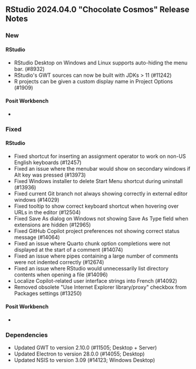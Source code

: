## RStudio 2024.04.0 "Chocolate Cosmos" Release Notes

### New
#### RStudio
- RStudio Desktop on Windows and Linux supports auto-hiding the menu bar. (#8932)
- RStudio's GWT sources can now be built with JDKs > 11 (#11242)
- R projects can be given a custom display name in Project Options (#1909)

#### Posit Workbench
-

### Fixed
#### RStudio
- Fixed shortcut for inserting an assignment operator to work on non-US English keyboards (#12457)
- Fixed an issue where the menubar would show on secondary windows if Alt key was pressed (#13973)
- Fixed Windows installer to delete Start Menu shortcut during uninstall (#13936)
- Fixed current Git branch not always showing correctly in external editor windows (#14029)
- Fixed tooltip to show correct keyboard shortcut when hovering over URLs in the editor (#12504)
- Fixed Save As dialog on Windows not showing Save As Type field when extensions are hidden (#12965)
- Fixed GitHub Copilot project preferences not showing correct status message (#14064)
- Fixed an issue where Quarto chunk option completions were not displayed at the start of a comment (#14074)
- Fixed an issue where pipes containing a large number of comments were not indented correctly (#12674)
- Fixed an issue where RStudio would unnecessarily list directory contents when opening a file (#14096)
- Localize Copilot-related user interface strings into French (#14092)
- Removed obsolete "Use Internet Explorer library/proxy" checkbox from Packages settings (#13250)

#### Posit Workbench
-

### Dependencies
- Updated GWT to version 2.10.0 (#11505; Desktop + Server)
- Updated Electron to version 28.0.0 (#14055; Desktop)
- Updated NSIS to version 3.09 (#14123; Windows Desktop)

